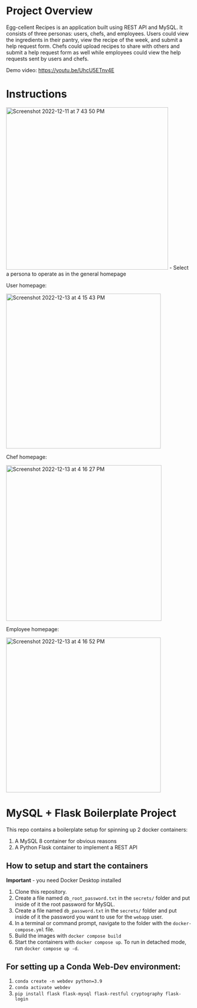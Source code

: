 # Project Overview
Egg-cellent Recipes is an application built using REST API and MySQL. It consists of three personas: users, chefs, and employees. Users could view the ingredients in their pantry, view the recipe of the week, and submit a help request form. Chefs could upload recipes to share with others and submit a help request form as well while employees could view the help requests sent by users and chefs.

Demo video: https://youtu.be/UhcU5ETnv4E 
 

# Instructions
<img width="439" alt="Screenshot 2022-12-11 at 7 43 50 PM" src="https://user-images.githubusercontent.com/91427854/206939309-3d836788-6ef0-4b17-a47e-f2fad2e7ef14.png">
- Select a persona to operate as in the general homepage

User homepage:

<img width="419" alt="Screenshot 2022-12-13 at 4 15 43 PM" src="https://user-images.githubusercontent.com/91427854/207445156-c1648dae-cbdc-4a4a-9864-0c87445c4d5d.png">

Chef homepage:

<img width="421" alt="Screenshot 2022-12-13 at 4 16 27 PM" src="https://user-images.githubusercontent.com/91427854/207445281-26019314-2ffc-4c28-b3f3-51a4c012bb0a.png">


Employee homepage:

<img width="419" alt="Screenshot 2022-12-13 at 4 16 52 PM" src="https://user-images.githubusercontent.com/91427854/207445346-3e2f3e16-08da-4703-9da9-b2e7a10de7eb.png">



# MySQL + Flask Boilerplate Project

This repo contains a boilerplate setup for spinning up 2 docker containers: 
1. A MySQL 8 container for obvious reasons
1. A Python Flask container to implement a REST API

## How to setup and start the containers
**Important** - you need Docker Desktop installed

1. Clone this repository.  
1. Create a file named `db_root_password.txt` in the `secrets/` folder and put inside of it the root password for MySQL. 
1. Create a file named `db_password.txt` in the `secrets/` folder and put inside of it the password you want to use for the `webapp` user. 
1. In a terminal or command prompt, navigate to the folder with the `docker-compose.yml` file.  
1. Build the images with `docker compose build`
1. Start the containers with `docker compose up`.  To run in detached mode, run `docker compose up -d`. 

## For setting up a Conda Web-Dev environment:

1. `conda create -n webdev python=3.9`
1. `conda activate webdev`
1. `pip install flask flask-mysql flask-restful cryptography flask-login`




